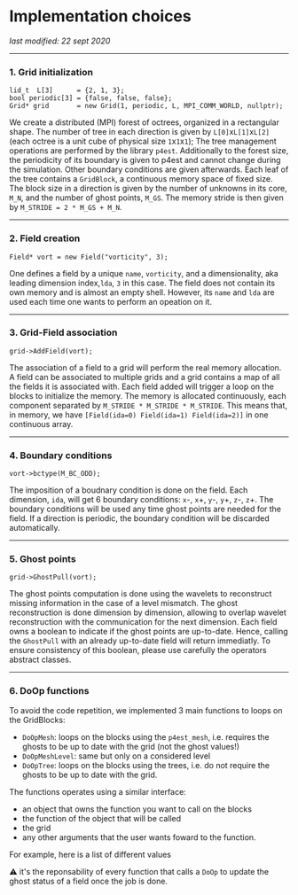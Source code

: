 # Implementation choices
*last modified: 22 sept 2020*




----------------------------------------------------------
### 1. Grid initialization
```
lid_t  L[3]      = {2, 1, 3};
bool periodic[3] = {false, false, false};
Grid* grid       = new Grid(1, periodic, L, MPI_COMM_WORLD, nullptr);
```
We create a distributed (MPI) forest of octrees, organized in a rectangular shape. The number of tree in each direction is given by `L[0]`x`L[1]`x`L[2]` (each octree is a unit cube of physical size `1`x`1`x`1`);
The tree management operations are performed by the library `p4est`. Additionally to the forest size, the periodicity of its boundary is given to p4est and cannot change during the simulation. Other boundary conditions are given afterwards. Each leaf of the tree contains a `GridBlock`, a continuous memory space of fixed size. The block size in a direction is given by the number of unknowns in its core, `M_N`, and the number of ghost points, `M_GS`. The memory stride is then given by `M_STRIDE = 2 * M_GS + M_N`.


----------------------------------------------------------
### 2. Field creation
```
Field* vort = new Field("vorticity", 3);
```
One defines a field by a unique `name`, `vorticity`, and a dimensionality, aka leading dimension index,`lda`, `3` in this case. The field does not contain its own memory and is almost an empty shell. However, its `name` and `lda` are used each time one wants to perform an opeation on it.


----------------------------------------------------------
### 3. Grid-Field association
```
grid->AddField(vort);
```
The association of a field to a grid will perform the real memory allocation. A field can be associated to multiple grids and a grid contains a map of all the fields it is associated with.
Each field added will trigger a loop on the blocks to initialize the memory. The memory is allocated continuously, each component separated by `M_STRIDE * M_STRIDE * M_STRIDE`. This means that, in memory, we have `[Field(ida=0) Field(ida=1) Field(ida=2)]` in one continuous array.


----------------------------------------------------------
### 4. Boundary conditions
```
vort->bctype(M_BC_ODD);
```
The imposition of a boudnary condition is done on the field. Each dimension, `ida`, will get 6 boundary conditions: `x`-, `x`+, `y`-, `y`+, `z`-, `z`+. The boundary conditions will be used any time ghost points are needed for the field. If a direction is periodic, the boundary condition will be discarded automatically. 


----------------------------------------------------------
### 5. Ghost points
```
grid->GhostPull(vort);
```
The ghost points computation is done using the wavelets to reconstruct missing information in the case of a level mismatch. The ghost reconstruction is done dimension by dimension, allowing to overlap wavelet reconstruction with the communication for the next dimension. Each field owns a boolean to indicate if the ghost points are up-to-date. Hence, calling the `GhostPull` with an already up-to-date field will return immediatly. To ensure consistency of this boolean, please use carefully the operators abstract classes.

----------------------------------------------------------
### 6. DoOp functions
To avoid the code repetition, we implemented 3 main functions to loops on the GridBlocks:
- `DoOpMesh`: loops on the blocks using the `p4est_mesh`, i.e. requires the ghosts to be up to date with the grid (not the ghost values!)
- `DoOpMeshLevel`: same but only on a considered level
- `DoOpTree`: loops on the blocks using the trees, i.e. do not require the ghosts to be up to date with the grid.

The functions operates using a similar interface:
- an object that owns the function you want to call on the blocks
- the function of the object that will be called
- the grid
- any other arguments that the user wants foward to the function.

For example, here is a list of different values

:warning: it's the reponsability of every function that calls a `DoOp` to update the ghost status of a field once the job is done.

<!-- ### 7. Stencils
The computation of a stencil is done using the `Stencil` class. This class implements the overlap between the stencil computation and the required ghost exchange.
To improve the computation/communication overlap, the ghost exchange is done dimension by dimension. This means that we follow the following approach, for each dimension:

1. we start the ghost exchange in the dimension `ida_` of the source field
2. we compute the inner part of the stencil that depends on the dimension `ida_` of the source field
3. we receive the ghost for the dimension `ida_` of the source field
4. we compute the outer part of the stencil, that depends on the ghost just recevied.

Additionnaly to this routine, we also intertwine the other dimension's send/receive MPI calls.

Hence, the innner and outer application of the stencil **must** we written with respect to the current available dimension of the source field.
It is possible to write any stencil like that, even the cross-products, where the other dimensions can be accessed with `(ida_+1)%3` and `(ida_+2)%3`.

:warning: As the `Stencil` class is an operator, the inner and outer functions are automatically processed in a multi-threaded section (using OpenMP).
 -->

